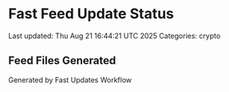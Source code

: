 # Fast Feed Update Status
Last updated: Thu Aug 21 16:44:21 UTC 2025
Categories: crypto

## Feed Files Generated

Generated by Fast Updates Workflow
